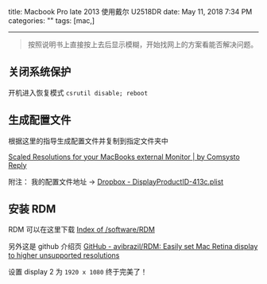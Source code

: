 title: Macbook Pro late 2013 使用戴尔 U2518DR
date: May 11, 2018 7:34 PM
categories: ""
tags: [mac,]

---

> 按照说明书上直接按上去后显示模糊，开始找网上的方案看能否解决问题。

## 关闭系统保护

开机进入恢复模式 `csrutil disable; reboot`

## 生成配置文件

根据这里的指导生成配置文件并复制到指定文件夹中

[Scaled Resolutions for your MacBooks external Monitor | by Comsysto Reply](https://comsysto.github.io/Display-Override-PropertyList-File-Parser-and-Generator-with-HiDPI-Support-For-Scaled-Resolutions/)

附注： 我的配置文件地址 -> [Dropbox - DisplayProductID-413c.plist](https://www.dropbox.com/s/4ucfat6cwcqmvnk/DisplayProductID-413c.plist?dl=0)

## 安装 RDM

RDM 可以在这里下载 [Index of /software/RDM](http://avi.alkalay.net/software/RDM/)

另外这是 github 介绍页 [GitHub - avibrazil/RDM: Easily set Mac Retina display to higher unsupported resolutions](https://github.com/avibrazil/RDM)

设置 display 2 为 `1920 x 1080` 终于完美了！
